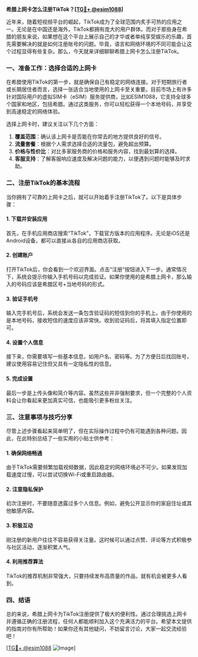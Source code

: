 **希腊上网卡怎么注册TikTok？[[TG💪+ @esim1088](https://t.me/s/esim1088)]**

近年来，随着短视频平台的崛起，TikTok成为了全球范围内炙手可热的应用之一。无论是在中国还是海外，TikTok都拥有庞大的用户群体。而对于那些身在希腊的朋友来说，如果想在这个平台上展示自己的才华或者单纯享受娱乐的乐趣，首先需要解决的就是如何注册账号的问题。毕竟，语言和网络环境的不同可能会让这个过程显得有些复杂。那么，今天就来详细聊聊希腊上网卡怎么注册TikTok。

### **一、准备工作：选择合适的上网卡**

在希腊使用TikTok的第一步，就是确保自己有稳定的网络连接。对于短期旅行者或长期居住者而言，选择一张适合当地使用的上网卡至关重要。目前市场上有许多针对国际用户的虚拟SIM卡（eSIM）服务提供商，比如ESIM1088，它支持全球多个国家和地区，包括希腊。通过这类服务，你可以轻松获得一个本地号码，并享受到高速稳定的网络体验。

选择上网卡时，建议关注以下几个方面：
1. **覆盖范围**：确认该上网卡是否能在你常去的地方提供良好的信号。
2. **流量套餐**：根据个人需求选择合适的流量包，避免超出预算。
3. **价格与性价比**：对比多家服务商的价格和服务内容，找到最划算的选择。
4. **客服支持**：了解客服响应速度及解决问题的能力，以便遇到问题时能够及时求助。

### **二、注册TikTok的基本流程**

当你拥有了可靠的上网卡之后，就可以开始着手注册TikTok了。以下是具体步骤：

#### **1. 下载并安装应用**
首先，在手机应用商店搜索“TikTok”，下载官方版本的应用程序。无论是iOS还是Android设备，都可以直接从各自的应用商店获取。

#### **2. 创建账户**
打开TikTok后，你会看到一个欢迎界面。点击“注册”按钮进入下一步。通常情况下，系统会提示你输入手机号码以完成验证。如果你使用的是希腊上网卡，那么输入的号码应该是希腊区号+当地号码的形式。

#### **3. 验证手机号**
输入完手机号后，系统会发送一条包含验证码的短信到你的手机上。由于你使用的是本地号码，接收短信的速度应该非常快。收到验证码后，将其填入指定位置即可。

#### **4. 设置个人信息**
接下来，你需要填写一些基本信息，如用户名、密码等。为了方便日后找回账号，建议使用容易记住但又具有一定隐私性的信息。

#### **5. 完成设置**
最后一步是上传头像和简介等内容。虽然这些并非强制要求，但一个完整的个人资料会让你看起来更加真实可信，也能吸引更多粉丝关注。

### **三、注意事项与技巧分享**

尽管上述步骤看起来简单明了，但在实际操作过程中仍有可能遇到各种问题。因此，在此特别总结了一些实用的小贴士供参考：

#### **1. 确保网络畅通**
由于TikTok需要频繁加载视频数据，因此稳定的网络环境必不可少。如果发现加载速度过慢，可以尝试切换Wi-Fi或重启路由器。

#### **2. 注意隐私保护**
初次注册时，不要随意透露过多个人信息。例如，避免公开显示你的家庭住址或其他敏感内容。

#### **3. 积极互动**
刚注册的新用户往往不容易获得关注量。这时候可以通过点赞、评论等方式积极参与社区活动，逐渐积累人气。

#### **4. 利用推荐算法**
TikTok的推荐机制非常强大，只要持续发布高质量的作品，就有机会被更多人看到。

### **四、结语**

总的来说，希腊上网卡为TikTok注册提供了极大的便利性。通过合理挑选上网卡并遵循正确的注册流程，任何人都能顺利加入这个充满活力的平台。希望本文提供的指南对你有所帮助！如果你还有其他疑问，不妨留言讨论，大家一起交流经验吧！

[[TG💪+ @esim1088](https://t.me/s/esim1088) ![Image](https://i.postimg.cc/4NQfJmqS/Snipaste-2025-05-13-00-14-12.png)]